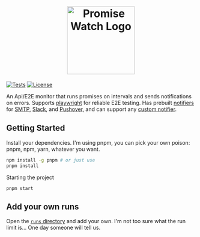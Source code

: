 <h1 align="center">
  	<img height="180" src="https://github.com/jasonraimondi/promise-watch/raw/master/logos/promise-watch-logo-vertical.png" alt="Promise Watch Logo" />
</h1>

[![Tests](https://github.com/jasonraimondi/promise-watch/actions/workflows/test.yml/badge.svg)](https://github.com/jasonraimondi/promise-watch/actions/workflows/test.yml)
[![License](https://img.shields.io/github/license/jasonraimondi/promise-watch?color=#31C754)](./LICENSE.md)

An Api/E2E monitor that runs promises on intervals and sends notifications on errors. Supports [playwright](https://playwright.dev/) for reliable E2E testing. Has prebuilt [notifiers](#notifiers) for [SMTP](./packages/smtp), [Slack](./packages/slack), and [Pushover](./packages/pushover), and can support any [custom notifier](#custom-notifiers).

## Getting Started

Install your dependencies. I'm using pnpm, you can pick your own poison: pnpm, npm, yarn, whatever you want.

```bash
npm install -g pnpm # or just use 
pnpm install
```

Starting the project

```
pnpm start
```

## Add your own runs

Open the [`runs` directory](./runs) and add your own. I'm not too sure what the run limit is... One day someone will tell us.

